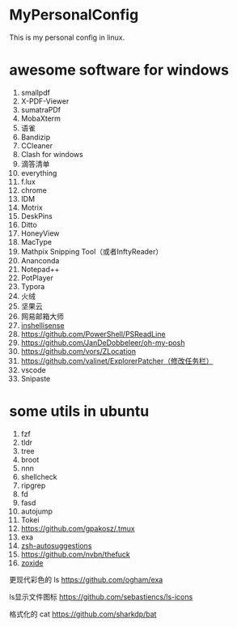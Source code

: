 # MyPersonalConfig
This is my personal config in linux.


# awesome software for windows
1. smallpdf
2. X-PDF-Viewer
3. sumatraPDf
4. MobaXterm
5. 语雀
6. Bandizip
7. CCleaner
8. Clash for windows
9. 滴答清单
10. everything
11. f.lux
12. chrome
13. IDM
14. Motrix
15. DeskPins
16. Ditto
17. HoneyView
18. MacType
19. Mathpix Snipping Tool（或者InftyReader）
20. Ananconda
21. Notepad++
22. PotPlayer
23. Typora
24. 火绒
25. 坚果云
26. 网易邮箱大师
27. [inshellisense](https://github.com/microsoft/inshellisense)
28. https://github.com/PowerShell/PSReadLine
29. https://github.com/JanDeDobbeleer/oh-my-posh
30. https://github.com/vors/ZLocation
31. https://github.com/valinet/ExplorerPatcher（修改任务栏）
32. vscode
33. Snipaste
 
# some utils in ubuntu
1. fzf
2. tldr
3. tree
4. broot
5. nnn
6. shellcheck
7. ripgrep
8. fd
9. fasd
10. autojump
11. Tokei 
12. https://github.com/gpakosz/.tmux
13. exa
14. [zsh-autosuggestions](https://github.com/zsh-users/zsh-autosuggestions?tab=readme-ov-file)
15. https://github.com/nvbn/thefuck
16. [zoxide](https://github.com/ajeetdsouza/zoxide)

更现代彩色的 ls https://github.com/ogham/exa

ls显示文件图标 https://github.com/sebastiencs/ls-icons

格式化的 cat https://github.com/sharkdp/bat
